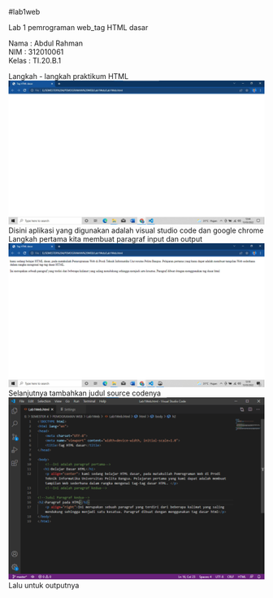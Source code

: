 #lab1web

Lab 1 pemrograman web_tag HTML dasar

Nama : Abdul Rahman <br>
NIM  : 312010061 <br>
Kelas : TI.20.B.1 <br>

Langkah - langkah praktikum HTML
![input_awal](https://github.com/12abdulrahman/Lab1Web/blob/master/ss1.jpg)
Disini aplikasi yang digunakan adalah visual studio code dan google chrome
Langkah pertama kita membuat paragraf input dan output
![git pict](https://github.com/12abdulrahman/Lab1Web/blob/master/membuat_paragraf.png)
Selanjutnya tambahkan judul source codenya
![git pict](https://github.com/12abdulrahman/Lab1Web/blob/master/input_tambah_judul.png)
Lalu untuk outputnya
